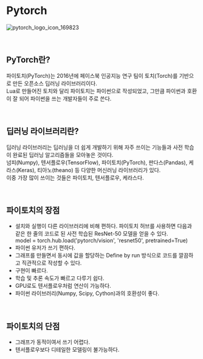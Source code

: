 # Pytorch
![pytorch_logo_icon_169823](https://user-images.githubusercontent.com/112846155/204080639-3575df90-042a-42cf-9c8c-11d0ed2f260a.png)

<br>

## PyTorch란?
파이토치(PyTorch)는 2016년에 페이스북 인공지능 연구 팀이 토치(Torch)를 기반으로 만든 오픈소스 딥러닝 라이브러리이다.  
Lua로 만들어진 토치와 달리 파이토치는 파이썬으로 작성되었고, 그만큼 파이썬과 호환이 잘 되어 파이썬을 쓰는 개발자들이 주로 쓴다.  

<br>


## 딥러닝 라이브러리란?
딥러닝 라이브러리는 딥러닝을 더 쉽게 개발하기 위해 자주 쓰이는 기능들과 사전 학습이 완료된 딥러닝 알고리즘들을 모아놓은 것이다.  
넘피(Numpy), 텐서플로우(TensorFlow), 파이토치(PyTorch), 판다스(Pandas), 케라스(Keras), 티아노(theano) 등 다양한 머신러닝 라이브러리가 있다.  
이중 가장 많이 쓰이는 것들은 파이토치, 텐서플로우, 케라스다.

<br>

## 파이토치의 장점
- 설치와 실행이 다른 라이브러리에 비해 편하다. 파이토치 허브를 사용하면 다음과 같은 한 줄의 코드로 된 사전 학습된 ResNet-50 모델을 얻을 수 있다.  
model = torch.hub.load('pytorch/vision', 'resnet50', pretrained=True)  
- 파이썬 유저가 쓰기 편하다.  
- 그래프를 만들면서 동시에 값을 할당하는 Define by run 방식으로 코드를 깔끔하고 직관적으로 작성할 수 있다.
- 구현이 빠르다.  
- 학습 및 추론 속도가 빠르고 다루기 쉽다.  
- GPU로도 텐서플로우처럼 연산이 가능하다.  
- 파이썬 라이브러리(Numpy, Scipy, Cython)과의 호환성이 좋다.  

<br>

## 파이토치의 단점
- 그래프가 동적이여서 쓰기 어렵다.  
- 텐서플로우보다 디테일한 모델링이 불가능하다.  
